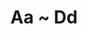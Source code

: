 ---
layout: inventory-template
title: Aa ~ Dd
index: 1
home: buildingtoys
items:
  - name: Domino Blocks
    category: Bricks that Stack
    manufacturer: The A.C. Gilbert Company, New Haven, Connecticut, USA
    material: Wood
    year: 1950s
    image: /images/buildingtoys/ac-gilbert-domino-blocks-02.webp
    note:
      - 1950s Domino Blocks by Anne Farrell. Anne Farrell, who later became known as Anne F. Ford, was a prominent 
        designer of children's wooden toys. She created wooden toys for companies such as A. C. Gilbert and Milton Bradley.
      
  - name: Archiblocks - Post Modern Period Set
    category: Bricks that Stack
    manufacturer: Interactive Arts, Incorporated, Bristol, Vermont, USA
    material: Wood
    year: 1994-95
    image: /images/buildingtoys/archiblock-postmodern-01.webp
    note:
      - Sets are produced in a range of architectural styles including Roman, Egyptian and Post Modern.

  - name: Crandall Improved Building Blocks Set No. 3
    category: Other Construction Methods
    manufacturer: Charles M. Crandrall, Montrose, PA, USA
    material: Wood
    year: 1870s
    image: /images/buildingtoys/crandall-improved-bldg-blocks-set3-01.webp
    note:
      - Crandall Building Blocks, crafted by Charles Crandall in Montrose, PA, were available from 1867 until 1905. 
        These wooden shapes came in a finger-jointed wooden box with a sliding lid, adorned with a paper label that 
        read, "CRANDALL'S IMPROVED BUILDING BLOCKS FOR CHILDREN/PATENTED FEBRUARY 5TH 1867/1."

---